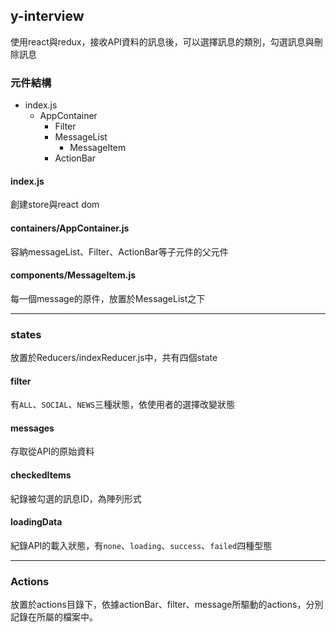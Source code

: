 ## y-interview

使用react與redux，接收API資料的訊息後，可以選擇訊息的類別，勾選訊息與刪除訊息

### 元件結構
* index.js
  * AppContainer
    * Filter
    * MessageList
      * MessageItem
    * ActionBar

#### index.js
創建store與react dom

#### containers/AppContainer.js
容納messageList、Filter、ActionBar等子元件的父元件

#### components/MessageItem.js
每一個message的原件，放置於MessageList之下  
  
---
### states
放置於Reducers/indexReducer.js中，共有四個state

#### filter
有`ALL`、`SOCIAL`、`NEWS`三種狀態，依使用者的選擇改變狀態

#### messages
存取從API的原始資料

#### checkedItems
紀錄被勾選的訊息ID，為陣列形式

#### loadingData
紀錄API的載入狀態，有`none`、`loading`、`success`、`failed`四種型態  
  
---
### Actions
放置於actions目錄下，依據actionBar、filter、message所驅動的actions，分別記錄在所屬的檔案中。

